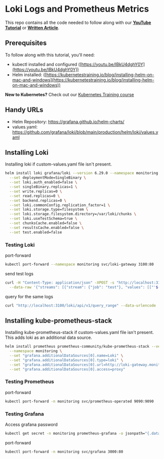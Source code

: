 # Loki Logs and Prometheus Metrics

This repo contains all the code needed to follow along with our **[YouTube Tutorial](https://)** or **[Written Article](https://kubernetestraining.io/blog/loki-prometheus-grafana-kubernetes-logging-monitoring)**.

## Prerequisites

To follow along with this tutorial, you'll need:

- kubectl installed and configured ([https://youtu.be/IBkU4dghY0Y](https://youtu.be/IBkU4dghY0Y))
- Helm installed: ([https://kubernetestraining.io/blog/installing-helm-on-mac-and-windows](https://kubernetestraining.io/blog/installing-helm-on-mac-and-windows))

**New to Kubernetes?** Check out our [Kubernetes Training course](https://kubernetestraining.io/)

## Handy URLs

- Helm Repository: https://grafana.github.io/helm-charts/
- values.yaml: https://github.com/grafana/loki/blob/main/production/helm/loki/values.yaml

## Installing Loki

Installing loki if custom-values.yaml file isn't present.
```bash
helm install loki grafana/loki --version 6.29.0 --namespace monitoring \
  --set deploymentMode=SingleBinary \
  --set loki.auth_enabled=false \
  --set singleBinary.replicas=1 \
  --set write.replicas=0 \
  --set read.replicas=0 \
  --set backend.replicas=0 \
  --set loki.commonConfig.replication_factor=1 \
  --set loki.storage.type=filesystem \
  --set loki.storage.filesystem.directory=/var/loki/chunks \
  --set loki.useTestSchema=true \
  --set chunksCache.enabled=false \
  --set resultsCache.enabled=false \
  --set test.enabled=false
```
### Testing Loki

port-forward

```bash
kubectl port-forward --namespace monitoring svc/loki-gateway 3100:80
```

send test logs

```bash
curl -H "Content-Type: application/json" -XPOST -s "http://localhost:3100/loki/api/v1/push" \
  --data-raw '{"streams": [{"stream": {"job": "test"}, "values": [["'$(date +%s)'000000000", "test log entry"]]}]}'
```

query for the same logs

```bash
curl "http://localhost:3100/loki/api/v1/query_range" --data-urlencode 'query={job="test"}'
```

## Installing kube-prometheus-stack

Installing kube-prometheus-stack if custom-values.yaml file isn't present. This adds loki as an additional data source.

```bash
helm install prometheus prometheus-community/kube-prometheus-stack --version 45.7.1 \
  --namespace monitoring \
  --set "grafana.additionalDataSources[0].name=Loki" \
  --set "grafana.additionalDataSources[0].type=loki" \
  --set "grafana.additionalDataSources[0].url=http://loki-gateway.monitoring.svc.cluster.local" \
  --set "grafana.additionalDataSources[0].access=proxy"
```

### Testing Prometheus

port-forward

```bash
kubectl port-forward -n monitoring svc/prometheus-operated 9090:9090
```

### Testing Grafana

Access grafana password

```bash
kubectl get secret -n monitoring prometheus-grafana -o jsonpath="{.data.admin-password}" | base64 --decode
```

port-forward

```bash
kubectl port-forward -n monitoring svc/grafana 3000:80
```

